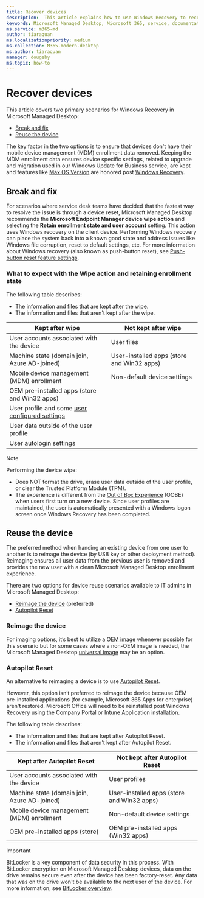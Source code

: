 ```yaml
---
title: Recover devices
description:  This article explains how to use Windows Recovery to recover devices
keywords: Microsoft Managed Desktop, Microsoft 365, service, documentation
ms.service: m365-md
author: tiaraquan
ms.localizationpriority: medium
ms.collection: M365-modern-desktop
ms.author: tiaraquan
manager: dougeby
ms.topic: how-to
---
```


# Recover devices

This article covers two primary scenarios for Windows Recovery in Microsoft Managed Desktop:

- [Break and fix](#break-and-fix)
- [Reuse the device](#reuse-the-device)

The key factor in the two options is to ensure that devices don't have their mobile device management (MDM) enrollment data removed. Keeping the MDM enrollment data ensures device specific settings, related to upgrade and migration used in our Windows Update for Business service, are kept and features like [Max OS Version](/mem/intune/protect/compliance-policy-create-windows#device-properties) are honored post [Windows Recovery](/windows-hardware/manufacture/desktop/windows-recovery-environment--windows-re--technical-reference?view=windows-11&preserve-view=true).

## Break and fix

For scenarios where service desk teams have decided that the fastest way to resolve the issue is through a device reset, Microsoft Managed Desktop recommends the **Microsoft Endpoint Manager device wipe action** and selecting the **Retain enrollment state and user account** setting. This action uses Windows recovery on the client device. Performing Windows recovery can place the system back into a known good state and address issues like Windows file corruption, reset to default settings, etc. For more information about Windows recovery (also known as push-button reset), see [Push-button reset feature settings](/windows-hardware/manufacture/desktop/how-push-button-reset-features-work?view=windows-11#settings&preserve-view=true).

### What to expect with the Wipe action and retaining enrollment state

The following table describes:

- The information and files that are kept after the wipe.
- The information and files that aren't kept after the wipe.

| Kept after wipe | Not kept after wipe |
| ----- | ----- |
| User accounts associated with the device | User files |
| Machine state (domain join, Azure AD-joined) | User-installed apps (store and Win32 apps) |
| Mobile device management (MDM) enrollment | Non-default device settings |
| OEM pre-installed apps (store and Win32 apps) | |
| User profile and some [user configured settings](/windows-hardware/manufacture/desktop/how-push-button-reset-features-work?view=windows-11#settings&preserve-view=true)  | |
| User data outside of the user profile  | |
| User autologin settings | |

> [!NOTE]
> Performing the device wipe:<ul><li>Does NOT format the drive, erase user data outside of the user profile, or clear the Trusted Platform Module (TPM).</li><li>The experience is different from the [Out of Box Experience](/windows-hardware/customize/desktop/customize-oobe) (OOBE) when users first turn on a new device. Since user profiles are maintained, the user is automatically presented with a Windows logon screen once Windows Recovery has been completed.</li></ul>

## Reuse the device

The preferred method when handing an existing device from one user to another is to reimage the device (by USB key or other deployment method). Reimaging ensures all user data from the previous user is removed and provides the new user with a clean Microsoft Managed Desktop enrollment experience.

There are two options for device reuse scenarios available to IT admins in Microsoft Managed Desktop:

- [Reimage the device](#reimage-the-device) (preferred)
- [Autopilot Reset](#autopilot-reset)

### Reimage the device

For imaging options, it’s best to utilize a [OEM image](../prepare/device-images.md) whenever possible for this scenario but for some cases where a non-OEM image is needed, the Microsoft Managed Desktop [universal image](../prepare/universal-image.md) may be an option.  

### Autopilot Reset

An alternative to reimaging a device is to use [Autopilot Reset](/mem/autopilot/windows-autopilot-reset).  

However, this option isn’t preferred to reimage the device because OEM pre-installed applications (for example, Microsoft 365 Apps for enterprise) aren't restored. Microsoft Office will need to be reinstalled post Windows Recovery using the Company Portal or Intune Application installation.

The following table describes:

- The information and files that are kept after Autopilot Reset.
- The information and files that aren't kept after Autopilot Reset.

| Kept after Autopilot Reset | Not kept after Autopilot Reset |
| ----- | ----- |
| User accounts associated with the device | User profiles |
| Machine state (domain join, Azure AD-joined) | User-installed apps (store and Win32 apps) |
| Mobile device management (MDM) enrollment | Non-default device settings |
| OEM pre-installed apps (store) | OEM pre-installed apps (Win32 apps) |

> [!IMPORTANT]
> BitLocker is a key component of data security in this process. With BitLocker encryption on Microsoft Managed Desktop devices, data on the drive remains secure even after the device has been factory-reset. Any data that was on the drive won't be available to the next user of the device. For more information, see [BitLocker overview](/windows/security/information-protection/bitlocker/bitlocker-overview).
